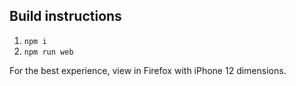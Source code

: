 ## Build instructions

1. `npm i`
2. `npm run web`

For the best experience, view in Firefox with iPhone 12 dimensions.
